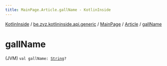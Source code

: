 ```yaml
---
title: MainPage.Article.gallName - KotlinInside
---
```


[KotlinInside](../../../index.html) / [be.zvz.kotlininside.api.generic](../../index.html) / [MainPage](../index.html) / [Article](index.html) / [gallName](./gall-name.html)

# gallName

(JVM) `val gallName: `[`String`](https://kotlinlang.org/api/latest/jvm/stdlib/kotlin/-string/index.html)`?`